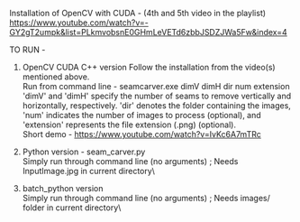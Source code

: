 Installation of OpenCV with CUDA - (4th and 5th video in the playlist)\
https://www.youtube.com/watch?v=-GY2gT2umpk&list=PLkmvobsnE0GHmLeVETd6zbbJSDZJWa5Fw&index=4

TO RUN -
1) OpenCV CUDA C++ version
Follow the installation from the video(s) mentioned above.\
Run from command line - seamcarver.exe dimV dimH dir num extension\
'dimV' and 'dimH' specify the number of seams to remove vertically and horizontally, respectively. 'dir' denotes the folder containing the images, 'num' indicates the number of images to process (optional), and 'extension' represents the file extension (.png) (optional).\
Short demo - https://www.youtube.com/watch?v=IvKc6A7mTRc

2) Python version - seam_carver.py\
Simply run through command line (no arguments) ; Needs InputImage.jpg in current directory\

3) batch_python version\
Simply run through command line (no arguments) ; Needs images/ folder in current directory\

